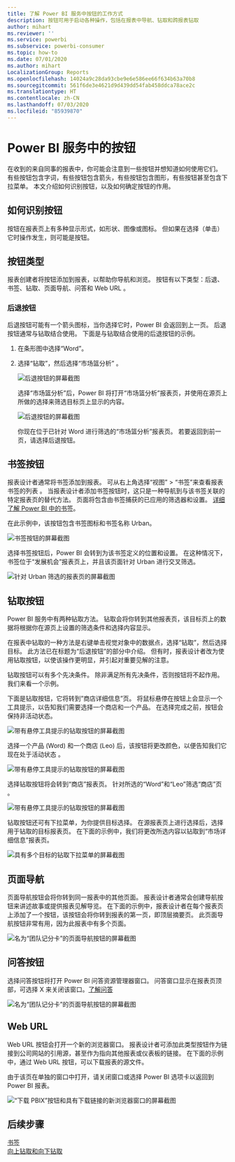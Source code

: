 ```yaml
---
title: 了解 Power BI 服务中按钮的工作方式
description: 按钮可用于启动各种操作，包括在报表中导航、钻取和跨报表钻取
author: mihart
ms.reviewer: ''
ms.service: powerbi
ms.subservice: powerbi-consumer
ms.topic: how-to
ms.date: 07/01/2020
ms.author: mihart
LocalizationGroup: Reports
ms.openlocfilehash: 14024a9c28da93cbe9e6e586ee66f634b63a70b8
ms.sourcegitcommit: 561f6de3e4621d9d439dd54fab458ddca78ace2c
ms.translationtype: HT
ms.contentlocale: zh-CN
ms.lasthandoff: 07/03/2020
ms.locfileid: "85939870"
---
```

# <a name="buttons-in-the-power-bi-service"></a>Power BI 服务中的按钮
在收到的来自同事的报表中，你可能会注意到一些按钮并想知道如何使用它们。 有些按钮包含字词，有些按钮包含箭头，有些按钮包含图形，有些按钮甚至包含下拉菜单。 本文介绍如何识别按钮，以及如何确定按钮的作用。

## <a name="how-to-recognize-a-button"></a>如何识别按钮
按钮在报表页上有多种显示形式，如形状、图像或图标。 但如果在选择（单击）它时操作发生，则可能是按钮。

## <a name="types-of-buttons"></a>按钮类型
报表创建者将按钮添加到报表，以帮助你导航和浏览。 按钮有以下类型：后退、书签、钻取、页面导航、问答和 Web URL     。 

### <a name="back-buttons"></a>后退按钮 
后退按钮可能有一个箭头图标，当你选择它时，Power BI 会返回到上一页。  后退按钮通常与钻取结合使用。 下面是与钻取结合使用的后退按钮的示例。

1. 在条形图中选择“Word”。
1. 选择“钻取”，然后选择“市场篮分析” 。

    ![后退按钮的屏幕截图](media/end-user-buttons/power-bi-drillthrough.png)

    选择“市场篮分析”后，Power BI 将打开“市场篮分析”报表页，并使用在源页上所做的选择来筛选目标页上显示的内容。

    ![后退按钮的屏幕截图](media/end-user-buttons/power-bi-go-back.png)

    你现在位于已针对 Word 进行筛选的“市场篮分析”报表页。 若要返回到前一页，请选择后退按钮。 

## <a name="bookmark-buttons"></a>书签按钮
报表设计者通常将书签添加到报表。 可从右上角选择“视图” > “书签”来查看报表书签的列表 。 当报表设计者添加书签按钮时，这只是一种导航到与该书签关联的特定报表页的替代方法。 页面将包含由书签捕获的已应用的筛选器和设置。 [详细了解 Power BI 中的书签](end-user-bookmarks.md)。 

在此示例中，该按钮包含书签图标和书签名称 Urban。 

![书签按钮的屏幕截图](media/end-user-buttons/power-bi-bookmark.png)

选择书签按钮后，Power BI 会转到为该书签定义的位置和设置。  在这种情况下，书签位于“发展机会”报表页上，并且该页面针对 Urban 进行交叉筛选。

![针对 Urban 筛选的报表页的屏幕截图](media/end-user-buttons/power-bi-urban.png)


## <a name="drillthrough-buttons"></a>钻取按钮
Power BI 服务中有两种钻取方法。 钻取会将你转到其他报表页，该目标页上的数据将根据你在源页上设置的筛选条件和选择内容显示。

在报表中钻取的一种方法是右键单击视觉对象中的数据点，选择“钻取”，然后选择目标。 此方法已在标题为“后退按钮”的部分中介绍。 但有时，报表设计者改为使用钻取按钮，以使该操作更明显，并引起对重要见解的注意。  

钻取按钮可以有多个先决条件。 除非满足所有先决条件，否则按钮将不起作用。 我们来看一个示例。

下面是钻取按钮，它将转到”商店详细信息”页。 将鼠标悬停在按钮上会显示一个工具提示，以告知我们需要选择一个商店和一个产品。 在选择完成之前，按钮会保持非活动状态。

![带有悬停工具提示的钻取按钮的屏幕截图](media/end-user-buttons/power-bi-drill-two-selections.png)

选择一个产品 (Word) 和一个商店 (Leo) 后，该按钮将更改颜色，以便告知我们它现在处于活动状态 。

![带有悬停工具提示的钻取按钮的屏幕截图](media/end-user-buttons/power-bi-select-both.png)

选择钻取按钮将会转到“商店”报表页。 针对所选的“Word”和“Leo”筛选“商店”页 。

![带有悬停工具提示的钻取按钮的屏幕截图](media/end-user-buttons/power-bi-store.png)

钻取按钮还可有下拉菜单，为你提供目标选择。 在源报表页上进行选择后，选择用于钻取的目标报表页。 在下面的示例中，我们将更改所选内容以钻取到“市场详细信息”报表页。 

![具有多个目标的钻取下拉菜单的屏幕截图](media/end-user-buttons/power-bi-destination.png)

## <a name="page-navigation"></a>页面导航

页面导航按钮会将你转到同一报表中的其他页面。 报表设计者通常会创建导航按钮来讲述故事或提供报表见解导览。 在下面的示例中，报表设计者在每个报表页上添加了一个按钮，该按钮会将你转到报表的第一页，即顶层摘要页。 此页面导航按钮非常有用，因为此报表中有多个页面。

![名为“团队记分卡”的页面导航按钮的屏幕截图](media/end-user-buttons/power-bi-nav-button.png)


## <a name="qa-buttons"></a>问答按钮 
选择问答按钮将打开 Power BI 问答资源管理器窗口。 问答窗口显示在报表页顶部，可选择 X 来关闭该窗口。[了解问答](end-user-q-and-a.md)

![名为“团队记分卡”的页面导航按钮的屏幕截图](media/end-user-buttons/power-bi-qna.png)

## <a name="web-url"></a>Web URL
Web URL 按钮会打开一个新的浏览器窗口。 报表设计者可添加此类型按钮作为链接到公司网站的引用源，甚至作为指向其他报表或仪表板的链接。 在下面的示例中，通过 Web URL 按钮，可以下载报表的源文件。 

由于该页在单独的窗口中打开，请关闭窗口或选择 Power BI 选项卡以返回到 Power BI 报表。

![“下载 PBIX”按钮和具有下载链接的新浏览器窗口的屏幕截图](media/end-user-buttons/power-bi-url.png)

## <a name="next-steps"></a>后续步骤
[书签](end-user-bookmarks.md)    
[向上钻取和向下钻取](end-user-drill.md)
